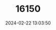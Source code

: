 ---
title: "16150"
category: "Parantica milagros"
draft: false
date: 2024-02-22 13:03:50
languages:
  English: ["Milagros' Tiger"]
---